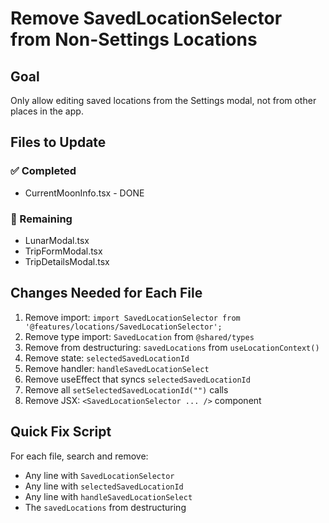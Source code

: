 # Remove SavedLocationSelector from Non-Settings Locations

## Goal
Only allow editing saved locations from the Settings modal, not from other places in the app.

## Files to Update

### ✅ Completed
- CurrentMoonInfo.tsx - DONE

### 🔄 Remaining
- LunarModal.tsx
- TripFormModal.tsx
- TripDetailsModal.tsx

## Changes Needed for Each File

1. Remove import: `import SavedLocationSelector from '@features/locations/SavedLocationSelector';`
2. Remove type import: `SavedLocation` from `@shared/types`
3. Remove from destructuring: `savedLocations` from `useLocationContext()`
4. Remove state: `selectedSavedLocationId`
5. Remove handler: `handleSavedLocationSelect`
6. Remove useEffect that syncs `selectedSavedLocationId`
7. Remove all `setSelectedSavedLocationId("")` calls
8. Remove JSX: `<SavedLocationSelector ... />` component

## Quick Fix Script

For each file, search and remove:
- Any line with `SavedLocationSelector`
- Any line with `selectedSavedLocationId`
- Any line with `handleSavedLocationSelect`
- The `savedLocations` from destructuring

